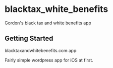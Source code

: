 # blacktax_white_benefits

Gordon's black tax and white benefits app
## Getting Started

blacktaxandwhitebenefits.com app

Fairly simple wordpress app for iOS at first.